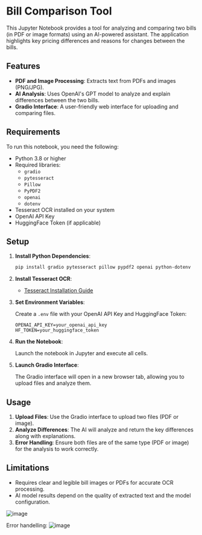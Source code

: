 # Bill Comparison Tool

This Jupyter Notebook provides a tool for analyzing and comparing two bills (in PDF or image formats) using an AI-powered assistant. The application highlights key pricing differences and reasons for changes between the bills.

## Features

- **PDF and Image Processing**: Extracts text from PDFs and images (PNG/JPG).
- **AI Analysis**: Uses OpenAI's GPT model to analyze and explain differences between the two bills.
- **Gradio Interface**: A user-friendly web interface for uploading and comparing files.

## Requirements

To run this notebook, you need the following:

- Python 3.8 or higher
- Required libraries:
  - `gradio`
  - `pytesseract`
  - `Pillow`
  - `PyPDF2`
  - `openai`
  - `dotenv`
- Tesseract OCR installed on your system
- OpenAI API Key
- HuggingFace Token (if applicable)

## Setup

1. **Install Python Dependencies**:

   ```bash
   pip install gradio pytesseract pillow pypdf2 openai python-dotenv
   ```

2. **Install Tesseract OCR**:

   - [Tesseract Installation Guide](https://github.com/tesseract-ocr/tesseract)

3. **Set Environment Variables**:

   Create a `.env` file with your OpenAI API Key and HuggingFace Token:

   ```env
   OPENAI_API_KEY=your_openai_api_key
   HF_TOKEN=your_huggingface_token
   ```

4. **Run the Notebook**:

   Launch the notebook in Jupyter and execute all cells.

5. **Launch Gradio Interface**:

   The Gradio interface will open in a new browser tab, allowing you to upload files and analyze them.

## Usage

1. **Upload Files**: Use the Gradio interface to upload two files (PDF or image).
2. **Analyze Differences**: The AI will analyze and return the key differences along with explanations.
3. **Error Handling**: Ensure both files are of the same type (PDF or image) for the analysis to work correctly.


## Limitations

- Requires clear and legible bill images or PDFs for accurate OCR processing.
- AI model results depend on the quality of extracted text and the model configuration.

![image](https://github.com/user-attachments/assets/3f664730-b7a1-4c7f-b95c-e3cd495803be)

Error handelling:
![image](https://github.com/user-attachments/assets/70c0ac4e-2c1f-4467-8dce-e79632ee9874)
